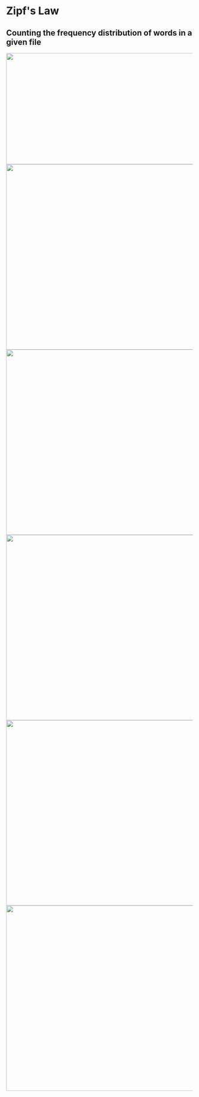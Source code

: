 # Zipf's Law #
## Counting the frequency distribution of words in a given file ##


<img src="https://user-images.githubusercontent.com/97677773/150036551-c0633b92-60bb-4d9d-88bb-38430b6ebf99.png" width="600" height="300">

<img src="https://user-images.githubusercontent.com/97677773/150036592-6659a4ba-5aa8-4f62-94ba-84a2f20a8f8c.png" width="800" height="500">

<img src="https://user-images.githubusercontent.com/97677773/150036623-bcbace5c-ec41-4b4a-95dd-c99740386902.png" width="800" height="500">

<img src="https://user-images.githubusercontent.com/97677773/150036654-3507cd22-66d2-42e1-bcde-5bf31d4dda2a.png" width="800" height="500">

<img src="https://user-images.githubusercontent.com/97677773/150036671-37eb341a-62ae-4fdf-a8d1-d402b50b2a0e.png" width="800" height="500">

<img src="https://user-images.githubusercontent.com/97677773/150036695-4375a8e5-a3b4-4521-a129-97459fef8e2a.png" width="800" height="500">




